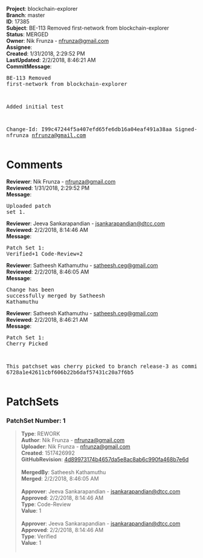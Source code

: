 <strong>Project</strong>: blockchain-explorer<br><strong>Branch</strong>: master<br><strong>ID</strong>: 17385<br><strong>Subject</strong>: BE-113 Removed first-network from blockchain-explorer<br><strong>Status</strong>: MERGED<br><strong>Owner</strong>: Nik Frunza - nfrunza@gmail.com<br><strong>Assignee</strong>:<br><strong>Created</strong>: 1/31/2018, 2:29:52 PM<br><strong>LastUpdated</strong>: 2/2/2018, 8:46:21 AM<br><strong>CommitMessage</strong>:<br><pre>BE-113 Removed first-network from blockchain-explorer

Added initial test

Change-Id: I99c47244f5a407efd65fe6db16a04eaf491a38aa
Signed-off-by: nfrunza <nfrunza@gmail.com>
</pre><h1>Comments</h1><strong>Reviewer</strong>: Nik Frunza - nfrunza@gmail.com<br><strong>Reviewed</strong>: 1/31/2018, 2:29:52 PM<br><strong>Message</strong>: <pre>Uploaded patch set 1.</pre><strong>Reviewer</strong>: Jeeva Sankarapandian - jsankarapandian@dtcc.com<br><strong>Reviewed</strong>: 2/2/2018, 8:14:46 AM<br><strong>Message</strong>: <pre>Patch Set 1: Verified+1 Code-Review+2</pre><strong>Reviewer</strong>: Satheesh Kathamuthu - satheesh.ceg@gmail.com<br><strong>Reviewed</strong>: 2/2/2018, 8:46:05 AM<br><strong>Message</strong>: <pre>Change has been successfully merged by Satheesh Kathamuthu</pre><strong>Reviewer</strong>: Satheesh Kathamuthu - satheesh.ceg@gmail.com<br><strong>Reviewed</strong>: 2/2/2018, 8:46:21 AM<br><strong>Message</strong>: <pre>Patch Set 1: Cherry Picked

This patchset was cherry picked to branch release-3 as commit 6728a1e42611cbf606b22b6daf57431c20a7f6b5</pre><h1>PatchSets</h1><h3>PatchSet Number: 1</h3><blockquote><strong>Type</strong>: REWORK<br><strong>Author</strong>: Nik Frunza - nfrunza@gmail.com<br><strong>Uploader</strong>: Nik Frunza - nfrunza@gmail.com<br><strong>Created</strong>: 1517426992<br><strong>GitHubRevision</strong>: [4d89973174b4657da5e8ac8ab6c990fa468b7e6d](https://github.com/hyperledger/blockchain-explorer/commit/4d89973174b4657da5e8ac8ab6c990fa468b7e6d)<br><br><strong>MergedBy</strong>: Satheesh Kathamuthu<br><strong>Merged</strong>: 2/2/2018, 8:46:05 AM<br><br><strong>Approver</strong>: Jeeva Sankarapandian - jsankarapandian@dtcc.com<br><strong>Approved</strong>: 2/2/2018, 8:14:46 AM<br><strong>Type</strong>: Code-Review<br><strong>Value</strong>: 1<br><br><strong>Approver</strong>: Jeeva Sankarapandian - jsankarapandian@dtcc.com<br><strong>Approved</strong>: 2/2/2018, 8:14:46 AM<br><strong>Type</strong>: Verified<br><strong>Value</strong>: 1<br><br></blockquote>